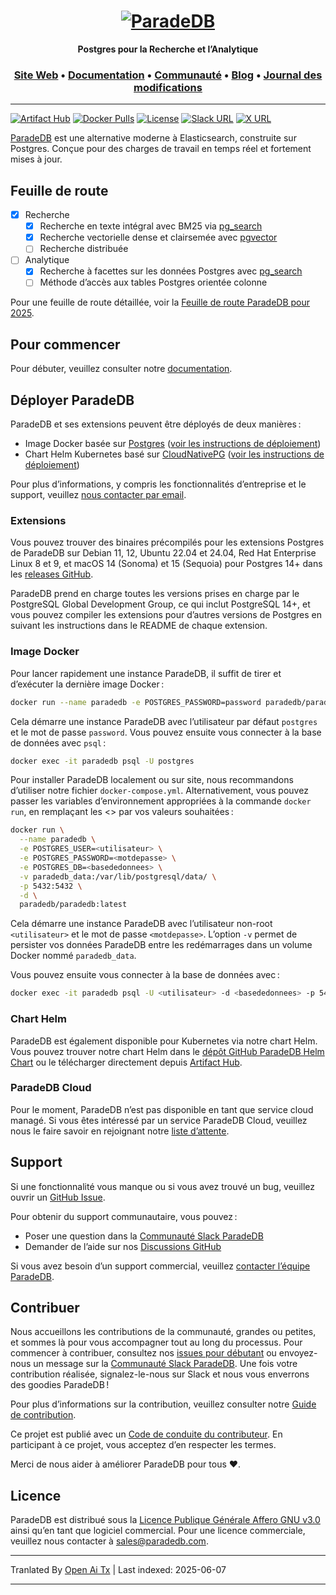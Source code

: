 <h1 align="center">
  <a href="https://paradedb.com"><img src="https://raw.githubusercontent.com/paradedb/paradedb/dev/docs/logo/readme.svg" alt="ParadeDB"></a>
<br>
</h1>

<p align="center">
  <b>Postgres pour la Recherche et l’Analytique</b> <br />
</p>

<h3 align="center">
  <a href="https://paradedb.com">Site Web</a> &bull;
  <a href="https://docs.paradedb.com">Documentation</a> &bull;
  <a href="https://join.slack.com/t/paradedbcommunity/shared_invite/zt-32abtyjg4-yoYoi~RPh9MSW8tDbl0BQw">Communauté</a> &bull;
  <a href="https://paradedb.com/blog/">Blog</a> &bull;
  <a href="https://docs.paradedb.com/changelog/">Journal des modifications</a>
</h3>

---

[![Artifact Hub](https://img.shields.io/endpoint?url=https://artifacthub.io/badge/repository/paradedb)](https://artifacthub.io/packages/search?repo=paradedb)
[![Docker Pulls](https://img.shields.io/docker/pulls/paradedb/paradedb)](https://hub.docker.com/r/paradedb/paradedb)
[![License](https://img.shields.io/github/license/paradedb/paradedb?color=blue)](https://github.com/paradedb/paradedb?tab=AGPL-3.0-1-ov-file#readme)
[![Slack URL](https://img.shields.io/badge/Join%20Slack-purple?logo=slack&link=https%3A%2F%2Fjoin.slack.com%2Ft%2Fparadedbcommunity%2Fshared_invite%2Fzt-32abtyjg4-yoYoi~RPh9MSW8tDbl0BQw)](https://join.slack.com/t/paradedbcommunity/shared_invite/zt-32abtyjg4-yoYoi~RPh9MSW8tDbl0BQw)
[![X URL](https://img.shields.io/twitter/url?url=https%3A%2F%2Ftwitter.com%2Fparadedb&label=Follow%20%40paradedb)](https://x.com/paradedb)

[ParadeDB](https://paradedb.com) est une alternative moderne à Elasticsearch, construite sur Postgres. Conçue pour des charges de travail en temps réel et fortement mises à jour.

## Feuille de route

- [x] Recherche
  - [x] Recherche en texte intégral avec BM25 via [pg_search](https://github.com/paradedb/paradedb/tree/dev/pg_search#overview)
  - [x] Recherche vectorielle dense et clairsemée avec [pgvector](https://github.com/pgvector/pgvector#pgvector)
  - [ ] Recherche distribuée
- [ ] Analytique
  - [x] Recherche à facettes sur les données Postgres avec [pg_search](https://github.com/paradedb/paradedb/tree/dev/pg_search#overview)
  - [ ] Méthode d’accès aux tables Postgres orientée colonne

Pour une feuille de route détaillée, voir la [Feuille de route ParadeDB pour 2025](https://github.com/orgs/paradedb/discussions/2041).

## Pour commencer

Pour débuter, veuillez consulter notre [documentation](https://docs.paradedb.com).

## Déployer ParadeDB

ParadeDB et ses extensions peuvent être déployés de deux manières :

- Image Docker basée sur [Postgres](https://hub.docker.com/_/postgres) ([voir les instructions de déploiement](https://docs.paradedb.com/deploy/aws))
- Chart Helm Kubernetes basé sur [CloudNativePG](https://artifacthub.io/packages/helm/cloudnative-pg/cloudnative-pg) ([voir les instructions de déploiement](https://docs.paradedb.com/deploy/helm))

Pour plus d’informations, y compris les fonctionnalités d’entreprise et le support, veuillez [nous contacter par email](mailto:sales@paradedb.com).

### Extensions

Vous pouvez trouver des binaires précompilés pour les extensions Postgres de ParadeDB sur Debian 11, 12, Ubuntu 22.04 et 24.04, Red Hat Enterprise Linux 8 et 9, et macOS 14 (Sonoma) et 15 (Sequoia) pour Postgres 14+ dans les [releases GitHub](https://github.com/paradedb/paradedb/releases/latest).

ParadeDB prend en charge toutes les versions prises en charge par le PostgreSQL Global Development Group, ce qui inclut PostgreSQL 14+, et vous pouvez compiler les extensions pour d’autres versions de Postgres en suivant les instructions dans le README de chaque extension.

### Image Docker

Pour lancer rapidement une instance ParadeDB, il suffit de tirer et d’exécuter la dernière image Docker :

```bash
docker run --name paradedb -e POSTGRES_PASSWORD=password paradedb/paradedb
```

Cela démarre une instance ParadeDB avec l’utilisateur par défaut `postgres` et le mot de passe `password`. Vous pouvez ensuite vous connecter à la base de données avec `psql` :

```bash
docker exec -it paradedb psql -U postgres
```

Pour installer ParadeDB localement ou sur site, nous recommandons d’utiliser notre fichier `docker-compose.yml`. Alternativement, vous pouvez passer les variables d’environnement appropriées à la commande `docker run`, en remplaçant les <> par vos valeurs souhaitées :

```bash
docker run \
  --name paradedb \
  -e POSTGRES_USER=<utilisateur> \
  -e POSTGRES_PASSWORD=<motdepasse> \
  -e POSTGRES_DB=<basededonnees> \
  -v paradedb_data:/var/lib/postgresql/data/ \
  -p 5432:5432 \
  -d \
  paradedb/paradedb:latest
```

Cela démarre une instance ParadeDB avec l’utilisateur non-root `<utilisateur>` et le mot de passe `<motdepasse>`. L’option `-v` permet de persister vos données ParadeDB entre les redémarrages dans un volume Docker nommé `paradedb_data`.

Vous pouvez ensuite vous connecter à la base de données avec :

```bash
docker exec -it paradedb psql -U <utilisateur> -d <basededonnees> -p 5432 -W
```

### Chart Helm

ParadeDB est également disponible pour Kubernetes via notre chart Helm. Vous pouvez trouver notre chart Helm dans le [dépôt GitHub ParadeDB Helm Chart](https://github.com/paradedb/charts) ou le télécharger directement depuis [Artifact Hub](https://artifacthub.io/packages/helm/paradedb/paradedb).

### ParadeDB Cloud

Pour le moment, ParadeDB n’est pas disponible en tant que service cloud managé. Si vous êtes intéressé par un service ParadeDB Cloud, veuillez nous le faire savoir en rejoignant notre [liste d’attente](https://form.typeform.com/to/jHkLmIzx).

## Support

Si une fonctionnalité vous manque ou si vous avez trouvé un bug, veuillez ouvrir un
[GitHub Issue](https://github.com/paradedb/paradedb/issues/new/choose).

Pour obtenir du support communautaire, vous pouvez :

- Poser une question dans la [Communauté Slack ParadeDB](https://join.slack.com/t/paradedbcommunity/shared_invite/zt-32abtyjg4-yoYoi~RPh9MSW8tDbl0BQw)
- Demander de l’aide sur nos [Discussions GitHub](https://github.com/paradedb/paradedb/discussions)

Si vous avez besoin d’un support commercial, veuillez [contacter l’équipe ParadeDB](mailto:sales@paradedb.com).

## Contribuer

Nous accueillons les contributions de la communauté, grandes ou petites, et sommes là pour vous accompagner tout au long du processus. Pour commencer à contribuer, consultez nos [issues pour débutant](https://github.com/paradedb/paradedb/labels/good%20first%20issue)
ou envoyez-nous un message sur la [Communauté Slack ParadeDB](https://join.slack.com/t/paradedbcommunity/shared_invite/zt-32abtyjg4-yoYoi~RPh9MSW8tDbl0BQw). Une fois votre contribution réalisée, signalez-le-nous sur Slack et nous vous enverrons des goodies ParadeDB !

Pour plus d’informations sur la contribution, veuillez consulter notre
[Guide de contribution](https://raw.githubusercontent.com/paradedb/paradedb/dev/CONTRIBUTING.md).

Ce projet est publié avec un [Code de conduite du contributeur](https://raw.githubusercontent.com/paradedb/paradedb/dev/CODE_OF_CONDUCT.md).
En participant à ce projet, vous acceptez d’en respecter les termes.

Merci de nous aider à améliorer ParadeDB pour tous :heart:.

## Licence

ParadeDB est distribué sous la [Licence Publique Générale Affero GNU v3.0](https://raw.githubusercontent.com/paradedb/paradedb/dev/LICENSE) ainsi qu’en tant que logiciel commercial. Pour une licence commerciale, veuillez nous contacter à [sales@paradedb.com](mailto:sales@paradedb.com).


---

Tranlated By [Open Ai Tx](https://github.com/OpenAiTx/OpenAiTx) | Last indexed: 2025-06-07

---